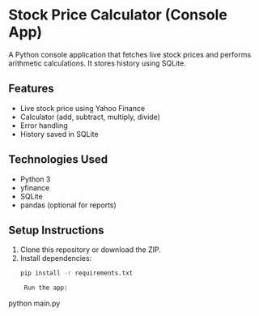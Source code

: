# Stock Price Calculator (Console App)

A Python console application that fetches live stock prices and performs arithmetic calculations. It stores history using SQLite.

## Features
- Live stock price using Yahoo Finance
- Calculator (add, subtract, multiply, divide)
- Error handling
- History saved in SQLite

## Technologies Used
- Python 3
- yfinance
- SQLite
- pandas (optional for reports)

## Setup Instructions

1. Clone this repository or download the ZIP.
2. Install dependencies:
   ```bash
   pip install -r requirements.txt

    Run the app:

python main.py
